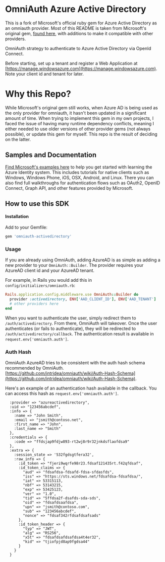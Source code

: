 # OmniAuth Azure Active Directory

This is a fork of Microsoft's official ruby gem for Azure Active Directory as an omniauth provider.  Most of this README is taken from Microsoft's original gem, [found here](https://github.com/AzureAD/omniauth-azure-activedirectory), with additions to make it compatible with other providers.

OmniAuth strategy to authenticate to Azure Active Directory via OpenId Connect.

Before starting, set up a tenant and register a Web Application at [https://manage.windowsazure.com](https://manage.windowsazure.com). Note your client id and tenant for later.

# Why this Repo?

While Microsoft's original gem still works, when Azure AD is being used as the only provider for omniauth, it hasn't been updated in a significant amount of time.  When trying to implement this gem in my own projects, I faced the issue of having many runtime dependency conflicts, meaning I either needed to use older versions of other provider gems (not always possible), or update this gem for myself.  This repo is the result of deciding on the latter.

## Samples and Documentation

[Find Microsoft's examples here](https://github.com/AzureADSamples) to help you get started with learning the Azure Identity system. This includes tutorials for native clients such as Windows, Windows Phone, iOS, OSX, Android, and Linux. There you can also find full walkthroughs for authentication flows such as OAuth2, OpenID Connect, Graph API, and other features provided by Microsoft. 

## How to use this SDK

#### Installation

Add to your Gemfile:

```ruby
gem 'omniauth-activedirectory'
```

### Usage

If you are already using OmniAuth, adding AzureAD is as simple as adding a new provider to your `OmniAuth::Builder`. The provider requires your AzureAD client id and your AzureAD tenant.

For example, in Rails you would add this in `config/initializers/omniauth.rb`:

```ruby
Rails.application.config.middleware.use OmniAuth::Builder do
  provider :activedirectory, ENV['AAD_CLIENT_ID'], ENV['AAD_TENANT']
  # other providers here
end
```

When you want to authenticate the user, simply redirect them to `/auth/activedirectory`. From there, OmniAuth will takeover. Once the user authenticates (or fails to authenticate), they will be redirected to `/auth/activedirectory/callback`. The authentication result is available in `request.env['omniauth.auth']`.


### Auth Hash

OmniAuth AzureAD tries to be consistent with the auth hash schema recommended by OmniAuth. [https://github.com/intridea/omniauth/wiki/Auth-Hash-Schema](https://github.com/intridea/omniauth/wiki/Auth-Hash-Schema).

Here's an example of an authentication hash available in the callback. You can access this hash as `request.env['omniauth.auth']`.

```
  :provider => "azureactivedirectory",
  :uid => "123456abcdef",
  :info => {
    :name => "John Smith",
    :email => "jsmith@contoso.net",
    :first_name => "John",
    :last_name => "Smith"
  },
  :credentials => {
    :code => "ffdsjap9fdjw893-rt2wj8r9r32jnkdsflaofdsa9"
  },
  :extra => {
    :session_state => '532fgdsgtfera32',
    :raw_info => {
      :id_token => "fjeri9wqrfe98r23.fdsaf121435rt.f42qfdsaf",
      :id_token_claims => {
        "aud" => "fdsafdsa-fdsafd-fdsa-sfdasfds",
        "iss" => "https://sts.windows.net/fdsafdsa-fdsafdsa/",
        "iat" => 53315113,
        "nbf" => 53143215,
        "exp" => 53425123,
        "ver" => "1.0",
        "tid" => "5ffdsa2f-dsafds-sda-sds",
        "oid" => "fdsafdsaafdsa",
        "upn" => "jsmith@contoso.com",
        "sub" => "123456abcdef",
        "nonce" => "fdsaf342rfdsafdsafsads"
      },
      :id_token_header => {
        "typ" => "JWT",
        "alg" => "RS256",
        "x5t" => "fdsafdsafdsafdsa4t4er32",
        "kid" => "tjiofpjd8ap9fgdsa44"
      }
    }
  }
```
